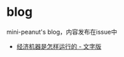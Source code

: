 # blog
mini-peanut's blog，内容发布在issue中


- [经济机器是怎样运行的 - 文字版](https://github.com/mini-peanut/blog/issues/4)
